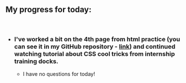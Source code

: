## My progress for today:
<br>

  - ### I've worked a bit on the 4th page from html practice (you can see it in my GitHub repository - [link](https://github.com/CristianMicicoi/practice-page-4)) and continued watching tutorial about CSS cool tricks from internship training docks.
     
     - I have no questions for today!